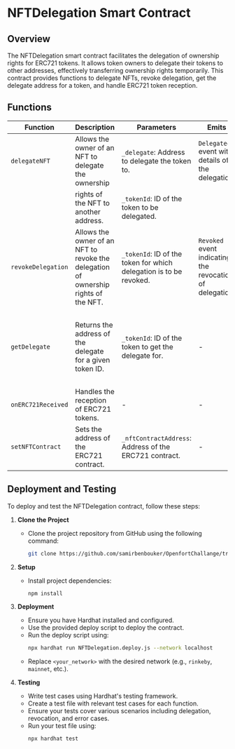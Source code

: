 # NFTDelegation Smart Contract

## Overview
The NFTDelegation smart contract facilitates the delegation of ownership rights for ERC721 tokens. It allows token owners to delegate their tokens to other addresses, effectively transferring ownership rights temporarily. This contract provides functions to delegate NFTs, revoke delegation, get the delegate address for a token, and handle ERC721 token reception.

## Functions

| Function           | Description                                              | Parameters                                                | Emits                                                    | Returns      | Requires                                                 |
|--------------------|----------------------------------------------------------|-----------------------------------------------------------|----------------------------------------------------------|--------------|----------------------------------------------------------|
| `delegateNFT`      | Allows the owner of an NFT to delegate the ownership    | `_delegate`: Address to delegate the token to.            | `Delegated` event with details of the delegation.        | -            | Caller must be the owner of the token.                  |
|                    | rights of the NFT to another address.                   | `_tokenId`: ID of the token to be delegated.              |                                                          |              | Delegate address must be valid.                         |
| `revokeDelegation` | Allows the owner of an NFT to revoke the delegation of ownership rights of the NFT. | `_tokenId`: ID of the token for which delegation is to be revoked. | `Revoked` event indicating the revocation of delegation. | -            | Caller must be the owner of the token.                  |
|                    |                             |                                                  |                                                          |              | -                                                        |
| `getDelegate`      | Returns the address of the delegate for a given token  ID.   | `_tokenId`: ID of the token to get the delegate for.      | -                                                        | Delegate     | -                                                        |
|                    |                                                     |                                                           |                                                          | address      | -                                                        |
| `onERC721Received` | Handles the reception of ERC721 tokens.                 | -                                                         | -                                                        | bytes4       | Sender must be the NFT contract.                        |
| `setNFTContract`   | Sets the address of the ERC721 contract.                | `_nftContractAddress`: Address of the ERC721 contract.    | -                                                        | -            | -                                                        |
                                                

## Deployment and Testing
To deploy and test the NFTDelegation contract, follow these steps:

1. **Clone the Project**
   - Clone the project repository from GitHub using the following command:
     ```bash
     git clone https://github.com/samirbenbouker/OpenfortChallange/tree/main
     ```

2. **Setup**
   - Install project dependencies:
     ```bash
     npm install
     ```

3. **Deployment**
   - Ensure you have Hardhat installed and configured.
   - Use the provided deploy script to deploy the contract.
   - Run the deploy script using:
     ```bash
     npx hardhat run NFTDelegation.deploy.js --network localhost
     ```
   - Replace `<your_network>` with the desired network (e.g., `rinkeby`, `mainnet`, etc.).

4. **Testing**
   - Write test cases using Hardhat's testing framework.
   - Create a test file with relevant test cases for each function.
   - Ensure your tests cover various scenarios including delegation, revocation, and error cases.
   - Run your test file using:
     ```bash
     npx hardhat test
     ```
